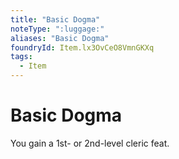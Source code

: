 ```yaml
---
title: "Basic Dogma"
noteType: ":luggage:"
aliases: "Basic Dogma"
foundryId: Item.lx3OvCeO8VmnGKXq
tags:
  - Item
---
```


# Basic Dogma

You gain a 1st- or 2nd-level cleric feat.
